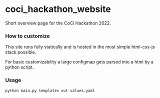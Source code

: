 # coci_hackathon_website

Short overview page for the CoCi Hackathon 2022.

### How to customize
This site runs fully statically and is hosted in the most simple html-css-js stack possible.

For basic customizability a large configmap gets parsed into a html by a python script.

### Usage
`python main.py templates out values.yaml`